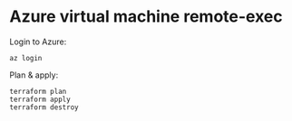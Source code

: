 # Azure virtual machine remote-exec

Login to Azure:

```shell
az login
```

Plan & apply:

```shell
terraform plan
terraform apply
terraform destroy
```
